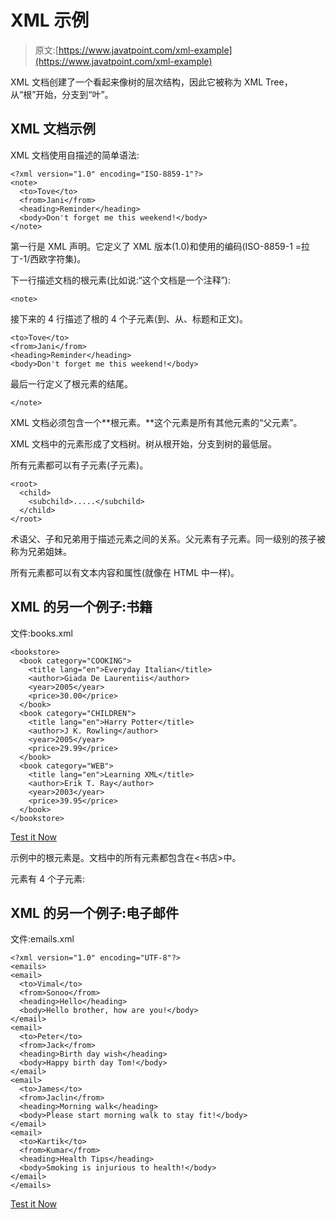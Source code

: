 # XML 示例

> 原文:[https://www.javatpoint.com/xml-example](https://www.javatpoint.com/xml-example)

XML 文档创建了一个看起来像树的层次结构，因此它被称为 XML Tree，从“根”开始，分支到“叶”。

## XML 文档示例

XML 文档使用自描述的简单语法:

```
<?xml version="1.0" encoding="ISO-8859-1"?>
<note>
  <to>Tove</to>
  <from>Jani</from>
  <heading>Reminder</heading>
  <body>Don't forget me this weekend!</body>
</note>

```

第一行是 XML 声明。它定义了 XML 版本(1.0)和使用的编码(ISO-8859-1 =拉丁-1/西欧字符集)。

下一行描述文档的根元素(比如说:“这个文档是一个注释”):

```
<note>

```

接下来的 4 行描述了根的 4 个子元素(到、从、标题和正文)。

```
<to>Tove</to>
<from>Jani</from>
<heading>Reminder</heading>
<body>Don't forget me this weekend!</body>

```

最后一行定义了根元素的结尾。

```
</note>

```

XML 文档必须包含一个**根元素。**这个元素是所有其他元素的“父元素”。

XML 文档中的元素形成了文档树。树从根开始，分支到树的最低层。

所有元素都可以有子元素(子元素)。

```
<root>
  <child>
    <subchild>.....</subchild>
  </child>
</root>

```

术语父、子和兄弟用于描述元素之间的关系。父元素有子元素。同一级别的孩子被称为兄弟姐妹。

所有元素都可以有文本内容和属性(就像在 HTML 中一样)。

## XML 的另一个例子:书籍

文件:books.xml

```
<bookstore>
  <book category="COOKING">
    <title lang="en">Everyday Italian</title>
    <author>Giada De Laurentiis</author>
    <year>2005</year>
    <price>30.00</price>
  </book>
  <book category="CHILDREN">
    <title lang="en">Harry Potter</title>
    <author>J K. Rowling</author>
    <year>2005</year>
    <price>29.99</price>
  </book>
  <book category="WEB">
    <title lang="en">Learning XML</title>
    <author>Erik T. Ray</author>
    <year>2003</year>
    <price>39.95</price>
  </book>
</bookstore>

```

[Test it Now](https://www.javatpoint.com/xmlpages/books.xml)

示例中的根元素是<bookstore>。文档中的所有<book>元素都包含在<书店>中。</book></bookstore>

<book>元素有 4 个子元素:<title>、< author>、<year>和<price>。</price></year></title></book>

## XML 的另一个例子:电子邮件

文件:emails.xml

```
<?xml version="1.0" encoding="UTF-8"?>
<emails>
<email>
  <to>Vimal</to>
  <from>Sonoo</from>
  <heading>Hello</heading>
  <body>Hello brother, how are you!</body>
</email>
<email>
  <to>Peter</to>
  <from>Jack</from>
  <heading>Birth day wish</heading>
  <body>Happy birth day Tom!</body>
</email>
<email>
  <to>James</to>
  <from>Jaclin</from>
  <heading>Morning walk</heading>
  <body>Please start morning walk to stay fit!</body>
</email>
<email>
  <to>Kartik</to>
  <from>Kumar</from>
  <heading>Health Tips</heading>
  <body>Smoking is injurious to health!</body>
</email>
</emails>

```

[Test it Now](https://www.javatpoint.com/xmlpages/emails.xml)